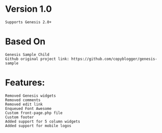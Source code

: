 # Version 1.0

    Supports Genesis 2.0+

# Based On

    Genesis Sample Child
    Github original project link: https://github.com/copyblogger/genesis-sample

# Features:

    Removed Genesis widgets
    Removed comments
    Removed edit link
    Enqueued Font Awesome
    Custom front-page.php file
    Custom footer
    Added support for 5 column widgets
    Added support for mobile logos


